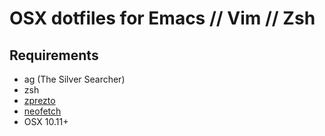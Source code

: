 # OSX dotfiles for Emacs // Vim // Zsh

## Requirements

- ag (The Silver Searcher)
- zsh
- [zprezto](https://github.com/sorin-ionescu/prezto)
- [neofetch](https://github.com/dylanaraps/neofetch)
- OSX 10.11+
